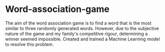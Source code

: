 # Word-association-game
The aim of the word association game is to find a word that is the most similar to three randomly generated words. However, due to the subjective nature of the game and my family's competitive rigour, determining a winner seemed impossible. Created and trained a Machine Learning model to resolve this problem.
